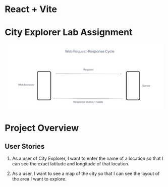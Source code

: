 # React + Vite

# City Explorer Lab Assignment

![WRRC](/images/WRRC.png)

# Project Overview

## User Stories

1. As a user of City Explorer, I want to enter the name of a location so that I can see the exact latitude and longitude of that location.

2. As a user, I want to see a map of the city so that I can see the layout of the area I want to explore.

